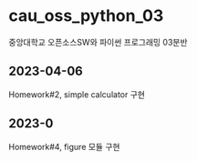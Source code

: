 # cau_oss_python_03
중앙대학교 오픈소스SW와 파이썬 프로그래밍 03분반
## 2023-04-06
Homework#2, simple calculator 구현
## 2023-0
Homework#4, figure 모듈 구현
